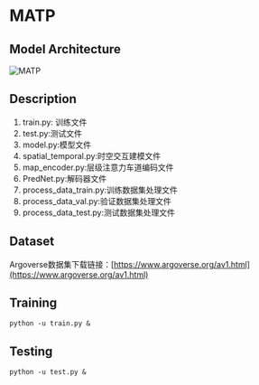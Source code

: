 # MATP
## Model Architecture

![MATP](F:\研究生\研究生\MATP\MATP.png)
## Description

1. train.py: 训练文件
2. test.py:测试文件
3. model.py:模型文件
4. spatial_temporal.py:时空交互建模文件
5. map_encoder.py:层级注意力车道编码文件
6. PredNet.py:解码器文件
7. process_data_train.py:训练数据集处理文件
8. process_data_val.py:验证数据集处理文件
9. process_data_test.py:测试数据集处理文件

## Dataset

Argoverse数据集下载链接：[https://www.argoverse.org/av1.html](https://www.argoverse.org/av1.html)

## Training

`python -u train.py &`

## Testing

`python -u test.py &`
